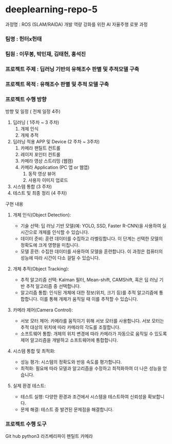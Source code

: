 # deeplearning-repo-5
과정명 : ROS (SLAM/RAIDA) 개발 역량 강화를 위한 AI 자율주행 로봇 과정

### 팀명 : 헌터x헌태
### 팀원 : 이무봉, 박민재, 김태헌, 홍석진
### 
### 프로젝트 주제 : 딥러닝 기반의 유해조수 판별 및 추적모델 구축
### 프로젝트 목적 : 유해조수 판별 및 추적 모델 구축
### 
### 프로젝트 수행 방향
방향 및 일정 ( 전체 일정 4주)

1. 딥러닝 ( 1주차  ~ 3 주차) 
   1. 개체 인식
   2. 개체 추적
2. 딥러닝 적용 APP 및 Device (2 주차 ~ 3주차)
   1. 카메라 팬틸트 컨트롤
   2. 레이저 포인터 컨트롤
   3. 카메라 영상 스트리밍 (웹캠)
   4. 카메라 Application  (PC 앱 or 웹앱)
      1. 동작 영상 뷰어
      2. 사용자 이미지 업로드
3. 시스템 통합 (3 주차)
4.  테스트 및 최종 정리 (4 주차)

구현 내용
1. 개체 인식(Object Detection): 
   - 기술 선택: 딥 러닝 기반 모델(예: YOLO, SSD, Faster R-CNN)을 사용하여 실시간으로 개체를 인식할 수 있습니다.
   - 데이터 준비: 훈련 데이터를 수집하고 라벨링합니다. 이 단계는 선택한 모델의 정확도에 크게 영향을 미칩니다.
   - 모델 훈련: 수집한 데이터를 사용하여 모델을 훈련합니다. 이 과정은 컴퓨터의 성능에 따라 시간이 다소 걸릴 수 있습니다.

2. 개체 추적(Object Tracking):
   - 추적 알고리즘 선택: Kalman 필터, Mean-shift, CAMShift, 혹은 딥 러닝 기반 추적 알고리즘 중 선택합니다.
   - 알고리즘 통합: 인식된 개체에 대한 정보(위치, 크기 등)를 추적 알고리즘에 통합합니다. 이를 통해 개체가 움직일 때 이를 추적할 수 있습니다.

3. 카메라 제어(Camera Control):
   - 서보 모터 제어: 카메라를 움직이기 위해 서보 모터를 사용합니다. 서보 모터는 추적 대상의 위치에 따라 카메라의 각도를 조절합니다.
   - 소프트웨어 통합: 개체의 위치 변경에 따라 카메라가 자동으로 움직일 수 있도록 제어 알고리즘을 개발하고 소프트웨어에 통합합니다.

4. 시스템 통합 및 최적화:
   - 성능 평가: 시스템의 정확도와 반응 속도를 평가합니다.
   - 최적화: 필요에 따라 모델과 알고리즘을 수정하고 최적화하여 더 나은 성능을 얻습니다.

5. 실제 환경 테스트:
   - 테스트 실행: 다양한 환경과 조건에서 시스템을 테스트하여 신뢰성을 확보합니다.
   - 문제 해결: 테스트 중 발견된 문제점을 해결합니다.

### 프로젝트 수행 도구
Git hub
python3
라즈베리파이
펜틸트 카메라

### 


